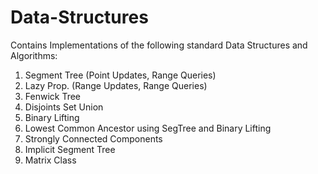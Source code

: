 # Data-Structures
Contains Implementations of the following standard Data Structures and Algorithms:
<ol>
  <li> Segment Tree (Point Updates, Range Queries) </li>
  <li> Lazy Prop. (Range Updates, Range Queries) </li> 
  <li> Fenwick Tree </li>
  <li> Disjoints Set Union </li>
  <li> Binary Lifting </li>
  <li> Lowest Common Ancestor using SegTree and Binary Lifting </li>
  <li> Strongly Connected Components </li>
  <li> Implicit Segment Tree </li>
  <li> Matrix Class </li>
</ol>
